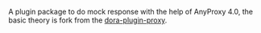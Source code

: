 A plugin package to do mock response with the help of AnyProxy 4.0, the basic theory is fork from the [dora-plugin-proxy](https://github.com/dora-js/dora-plugin-proxy).